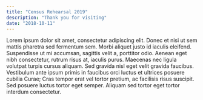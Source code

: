 ```yaml
---
title: "Census Rehearsal 2019"
description: "Thank you for visiting"
date: "2018-10-11"
---
```


Lorem ipsum dolor sit amet, consectetur adipiscing elit. Donec et nisi ut sem mattis pharetra sed fermentum sem. Morbi aliquet justo id iaculis eleifend. Suspendisse ut mi accumsan, sagittis velit a, porttitor odio. Aenean eget nibh consectetur, rutrum risus at, iaculis purus. Maecenas nec ligula volutpat turpis cursus aliquam. Sed gravida nisl eget velit gravida faucibus. Vestibulum ante ipsum primis in faucibus orci luctus et ultrices posuere cubilia Curae; Cras tempor erat vel tortor pretium, ac facilisis risus suscipit. Sed posuere luctus tortor eget semper. Aliquam sed tortor eget tortor interdum consectetur.
